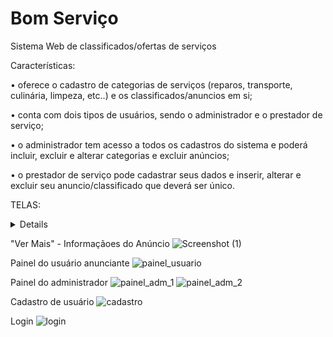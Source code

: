 # Bom Serviço

Sistema Web de classificados/ofertas de serviços

Características: 

• oferece o cadastro de categorias de serviços (reparos, transporte, culinária, limpeza, etc..) e os classificados/anuncios em si;

• conta com dois tipos de usuários, sendo o administrador e o prestador de serviço;

• o administrador tem acesso a todos os cadastros do sistema e poderá incluir, excluir e alterar categorias e excluir anúncios;

• o prestador de serviço pode cadastrar seus dados e inserir, alterar e excluir seu anuncio/classificado que deverá ser único.


TELAS:

<details>
  ![Página Inicial](https://user-images.githubusercontent.com/63561594/140588408-1ba082f7-cf21-4eac-843c-3aaf3fae9e05.png)
</details>


"Ver Mais" - Informaçãoes do Anúncio
![Screenshot (1)](https://user-images.githubusercontent.com/63561594/140588436-5c65dd63-c565-4bce-ad95-530141727760.png)

Painel do usuário anunciante
![painel_usuario](https://user-images.githubusercontent.com/63561594/140588467-1dcc8005-51f5-4274-8aa5-8c678934b63a.png)

Painel do administrador
![painel_adm_1](https://user-images.githubusercontent.com/63561594/140588482-f9d8217c-33cf-4130-bb74-cb3f14cd8326.png) ![painel_adm_2](https://user-images.githubusercontent.com/63561594/140588489-1872e781-116d-4e3f-9717-ff3802082a3d.png)

Cadastro de usuário
![cadastro](https://user-images.githubusercontent.com/63561594/140588494-0537003a-4103-4d64-981b-fc2776c3b514.png)

Login
![login](https://user-images.githubusercontent.com/63561594/140588497-bc443feb-2f21-4c4e-92a0-b82f5e5efd41.png)
